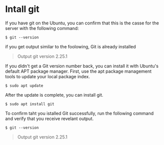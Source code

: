 # Intall git

If you have git on the Ubuntu, you can confirm that this is the casse for the server with the following command:

```
$ git --version
```

if you get output similar to the foolowing, Git is already installed

> Output
> git version 2.25.1

If you didn't get a Git version number back, you can install it with Ubuntu's default APT package manager.
First, use the apt package management tools to update your local package index.

```
$ sudo apt update
```
After the update is complete, you can install git.

```
$ sudo apt install git
```

To confirm taht you istalled Git successfully, run the following command and verify that you receive revelant output.

```
$ git --version
```
> Output
> git version 2.25.1
